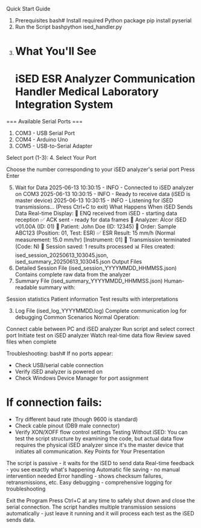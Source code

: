 Quick Start Guide

1. Prerequisites
   bash# Install required Python package
   pip install pyserial
2. Run the Script
   bashpython ised_handler.py
3. # What You'll See
   iSED ESR Analyzer Communication Handler
   Medical Laboratory Integration System
   ============================================================

=== Available Serial Ports ===

1.  COM3 - USB Serial Port
2.  COM4 - Arduino Uno
3.  COM5 - USB-to-Serial Adapter

Select port (1-3): 4. Select Your Port

Choose the number corresponding to your iSED analyzer's serial port
Press Enter

5. Wait for Data
   2025-06-13 10:30:15 - INFO - Connected to iSED analyzer on COM3
   2025-06-13 10:30:15 - INFO - Ready to receive data (iSED is master device)
   2025-06-13 10:30:15 - INFO - Listening for iSED transmissions... (Press Ctrl+C to exit)
   What Happens When iSED Sends Data
   Real-time Display:
   📡 ENQ received from iSED - starting data reception
   ✅ ACK sent - ready for data frames
   🔬 Analyzer: Alcor iSED v01.00A (ID: 01)
   👤 Patient: John Doe (ID: 12345)
   🧪 Order: Sample ABC123 (Position: 01, Test: ESR)
   ✅ ESR Result: 15 mm/h (Normal measurement: 15.0 mm/hr) [Instrument: 01]
   🏁 Transmission terminated (Code: N)
   💾 Session saved: 1 results processed
   📊 Files created: ised_session_20250613_103045.json, ised_summary_20250613_103045.json
   Output Files
1. Detailed Session File (ised_session_YYYYMMDD_HHMMSS.json)
   Contains complete raw data from the analyzer
1. Summary File (ised_summary_YYYYMMDD_HHMMSS.json)
   Human-readable summary with:

Session statistics
Patient information
Test results with interpretations

3. Log File (ised_log_YYYYMMDD.log)
   Complete communication log for debugging
   Common Scenarios
   Normal Operation:

Connect cable between PC and iSED analyzer
Run script and select correct port
Initiate test on iSED analyzer
Watch real-time data flow
Review saved files when complete

Troubleshooting:
bash# If no ports appear:

- Check USB/serial cable connection
- Verify iSED analyzer is powered on
- Check Windows Device Manager for port assignment

# If connection fails:

- Try different baud rate (though 9600 is standard)
- Check cable pinout (DB9 male connector)
- Verify XON/XOFF flow control settings
  Testing Without iSED:
  You can test the script structure by examining the code, but actual data flow requires the physical iSED analyzer since it's the master device that initiates all communication.
  Key Points for Your Presentation

The script is passive - it waits for the iSED to send data
Real-time feedback - you see exactly what's happening
Automatic file saving - no manual intervention needed
Error handling - shows checksum failures, retransmissions, etc.
Easy debugging - comprehensive logging for troubleshooting

Exit the Program
Press Ctrl+C at any time to safely shut down and close the serial connection.
The script handles multiple transmission sessions automatically - just leave it running and it will process each test as the iSED sends data.
